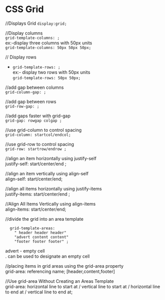 # CSS Grid

//Displays Grid 
```display:grid;``` 

//Display columns <br/>
```grid-template-columns: ;``` <br/>
     ex:-display three columns with 50px units<br/>
        ```grid-template-columns: 50px 50px 50px;```
  
// Display rows<br/>
- ```grid-template-rows: ;``` <br/>
     ex:- display two rows with 50px units<br/>
         ```grid-template-rows: 50px 50px;```

//add gap between columns <br/>
```grid-column-gap: ;```<br/>

//add gap between rows<br/>
```grid-row-gap: ;```<br/>

//add gaps faster with grid-gap<br/>
```grid-gap: rowgap colgap ;```<br/>

//use grid-column to control spacing<br/>
```grid-column: startcol/endcol;```<br/>

//use grid-row to control spacing<br/>
```grid-row: startrow/endrow ;```<br/>

//align an item horizontally using justify-self<br/>
justify-self: start/center/end ;<br/>

//align an item vertically using align-self<br/>
align-self: start/center/end;<br/>

//align all items horizontally using justify-items<br/>
justify-items: start/center/end ;<br/>

//Align All Items Vertically using align-items<br/>
align-items: start/center/end;<br/>

//divide the grid into an area template<br/>
```
  grid-template-areas: 
	" header header header"
	"advert content content"
	"footer footer footer" ;
  ```
advert - empty cell <br/>
. can be used to designate an empty cell<br/>

//placing items in grid areas using the grid-area property<br/>
grid-area: referencing name; [header,content,footer]<br/>

//Use grid-area Without Creating an Areas Template<br/>
grid-area: horizontal line to start at / vertical line to start at / horizontal line to end at / vertical line to end at;
